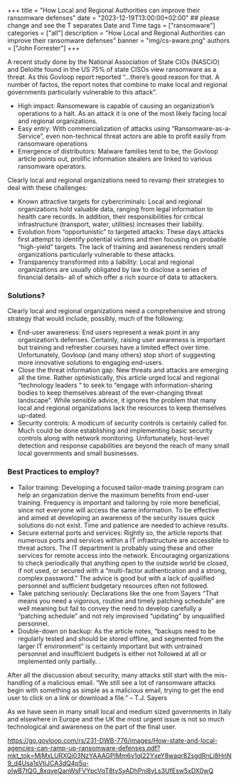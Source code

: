 +++
title = "How Local and Regional Authorities can improve their ransomware defenses"
date = "2023-12-19T13:00:00+02:00" ## please change and see the T separates Date and Time
tags = ["ransomware"]
categories = ["all"]
description = "How Local and Regional Authorities can improve their ransomware defenses"
banner = "img/cs-aware.png"
authors = ["John Forrester"]
+++


A recent study done by the National Association of State CIOs (NASCiO) and Deloitte found in the US 75% of state  CISOs view ransomware as a threat. As this Govloop report reported “…there’s good reason for that.  A number of factos, the report notes that combine to make local and regional governments particularly vulnerable to this attack”.

 * High impact: Ransomeware is capable of causing an organization’s operations to a halt. As an attack it is one of the most likely facing local and regional organizations. 
 * Easy entry: With commercialization of attacks using “Ransomware-as-a-Service”, even non-technical threat actors are able to profit easily from ransomware operations
 * Emergence of distributors: Malware families tend to be, the Govloop article points out, prolific information stealers are linked to various ransomware operators.

Clearly local and regional organizations need to revamp their strategies to deal with these  challenges:
 * Known attractive targets for cybercriminals: Local and regional organizations hold valuable data, ranging from legal information to health care records.  In addition, their responsibilities for critical infrastructure (transport, water, utilities) increases their liability.
 * Evolution from “opportunistic” to targeted attacks: These days attacks first attempt to identify potential victims and then focusing on probable “high-yield” targets. The lack of training and awareness renders small organizations particularly vulnerable to these attacks.
 * Transparency transformed into a liability: Local and regional organizations are usually obligated by law to disclose a series of financial details- all of which offer a rich source of data to attackers.

### Solutions?

Clearly local and regional organizations need a comprehensive and strong strategy that would include, possibly, much of the following:

 * End-user awareness: End users represent a weak point in any organization’s defenses. Certainly, raising user awareness is important but training and refresher courses have a limited effect over time. Unfortunately, Govloop (and many others) stop short of suggesting more innovative solutions to engaging end-users.
 * Close the threat information gap: New threats and attacks are emerging all the time. Rather optimistically, this article urged local and regional “technology leaders “ to seek to “engage with information-sharing bodies to keep themselves abreast of the ever-changing threat landscape”.  While sensible advice, it ignores the problem that many local and regional organizations lack the resources to keep themselves up-dated.
 * Security controls: A modicum of security controls is certainly called for. Much could be done establishing and implementing basic security controls along with network monitoring.  Unfortunately,  host-level detection and response capabilities are beyond the reach of many small local governments and small businesses. 

### Best Practices to employ?

 * Tailor training: Developing a focused tailor-made training program can help an organization derive the maximum benefits from end-user training. Frequency is important and tailoring by role  more beneficial, since not everyone will access the same information. To be effective and aimed at developing an awareness of the security issues quick solutions do not exist. Time and patience are needed to achieve results.
 *  Secure external ports and services: Rightly so, the article reports that numerous ports and services within a IT infrastructure are accessible to threat actors. The IT department is probably using  these and other services for remote access into the network.   Encouraging organizations to check periodically that anything open to the outside world be closed, if not used, or secured with a “multi-factor authentication and a strong, complex password.” The advice is good but with a lack of qualified personnel and sufficient budgetary resources often not followed.
 *  Take patching seriously: Declarations like the one from Sayers “That means you need a vigorous, routine and timely patching schedule” are well meaning but fail to convey the need to develop carefully a “patching schedule” and not rely improvised “updating” by unqualified personnel.
 * Double-down on backup: As the article notes, “backups need to be regularly tested and should be stored offline, and segmented from the larger IT environment” is certainly important but with untrained personnel and insufficient budgets is either not followed at all or implemented only partially. .

After all the discussion about security, many attacks still start with the mis-handling of a malicious email. 
“We still see a lot of ransomware attacks begin with something as simple as a malicious email, trying to get the end user to click on a link or download a file.” – T.J. Sayers

As we have seen in many small local and medium sized governments in Italy and elsewhere in Europe and the UK the most urgent issue is not so much technological and awareness on the part of the final user.


https://go.govloop.com/rs/231-DWB-776/images/How-state-and-local-agencies-can-ramp-up-ransomware-defenses.pdf?mkt_tok=MjMxLURXQi03NzYAAAGPIMm6v1qI22YxeY8waqr82sgdRnLi8HnN9_d4Usa1sVtiJCA3dQ4p5u-oIwB7tQG_8xqyeQanWsFVYpcVqT8tvSyADhPni8vLs3UfEsw5xDX0wQ

